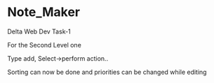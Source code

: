 # Note_Maker

Delta Web Dev Task-1 

For the Second Level one

Type add, Select->perform action..

Sorting can now be done and priorities can be changed while editing
